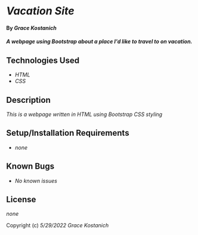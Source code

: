 # _Vacation Site_

#### By _**Grace Kostanich**_

#### _A webpage using Bootstrap about a place I'd like to travel to on vacation._

## Technologies Used

* _HTML_
* _CSS_

## Description

_This is a webpage written in HTML using Bootstrap CSS styling_

## Setup/Installation Requirements

* _none_

## Known Bugs

* _No known issues_

## License

_none_

Copyright (c) _5/29/2022_ _Grace Kostanich_